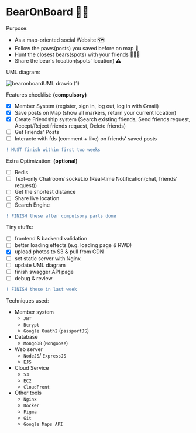 # BearOnBoard 🐻🐾 

Purpose:
- As a map-oriented social Website 🗺
- Follow the paws(posts) you saved before on map 🐾 
- Hunt the closest bears(spots) with your friends 👩🏻‍🌾
- Share the bear's location(spots' location) ⚠️

UML diagram:

![bearonboardUML drawio (1)](https://user-images.githubusercontent.com/95410966/167293150-71abd1c2-3f9c-4b31-a25a-65b15f2a21f2.svg)

Features checklist: **(compulsory)**
- [X] Member System
(register, sign in, log out, log in with Gmail)
- [X] Save posts on Map 
(show all markers, return your current location)
- [X] Create Friendship system 
(Search existing friends, Send friends request, Accept/Reject friends request, Delete friends)
- [ ] Get Friends' Posts
- [ ] Interacte with fds (comment + like) on friends' saved posts
``` diff
! MUST finish within first two weeks
```

Extra Optimization: **(optional)**
- [ ] Redis
- [ ] Text-only Chatroom/ socket.io
(Real-time Notification(chat, friends' request))
- [ ] Get the shortest distance 
- [ ] Share live location
- [ ] Search Engine
``` diff
! FINISH these after compulsory parts done
```

Tiny stuffs:
- [ ] frontend & backend validation
- [ ] better loading effects (e.g. loading page & RWD)
- [X] upload photos to S3 & pull from CDN
- [ ] set static server with Nginx
- [ ] update UML diagram
- [ ] finish swagger API page
- [ ] debug & review
``` diff
! FINISH these in last week 
```

Techniques used:
- Member system
  - `JWT`
  - `Bcrypt`
  - `Google Ouath2` (`passportJS`)
- Database
  - `MongoDB` (`Mongoose`)
- Web server
  - `NodeJS`/ `ExpressJS`
  - `EJS`
- Cloud Service
  - `S3`
  - `EC2`
  - `CloudFront`
- Other tools
  - `Nginx`
  - `Docker`
  - `Figma`
  - `Git`
  - `Google Maps API`
